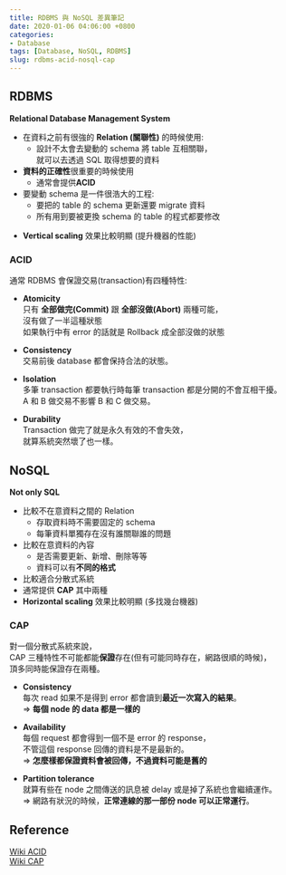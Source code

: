 ```yaml
---
title: RDBMS 與 NoSQL 差異筆記
date: 2020-01-06 04:06:00 +0800
categories:
- Database
tags: [Database, NoSQL, RDBMS]
slug: rdbms-acid-nosql-cap
---
```

## RDBMS
**Relational Database Management System**
* 在資料之前有很強的 **Relation (關聯性)** 的時候使用:
  * 設計不太會去變動的 schema 將 table 互相關聯，  
  就可以去透過 SQL 取得想要的資料
* **資料的正確性**很重要的時候使用
  * 通常會提供**ACID**
* 要變動 schema 是一件很浩大的工程:
  * 要把的 table 的 schema 更新還要 migrate 資料
  * 所有用到要被更換 schema 的 table 的程式都要修改
<!--more-->
* **Vertical scaling** 效果比較明顯 (提升機器的性能)

### ACID
通常 RDBMS 會保證交易(transaction)有四種特性:
* **Atomicity**  
只有 **全部做完(Commit)** 跟 **全部沒做(Abort)** 兩種可能，  
沒有做了一半這種狀態  
如果執行中有 error 的話就是 Rollback 成全部沒做的狀態

* **Consistency**  
交易前後 database 都會保持合法的狀態。  

* **Isolation**  
多筆 transaction 都要執行時每筆 transaction 都是分開的不會互相干擾。  
A 和 B 做交易不影響 B 和 C 做交易。  

* **Durability**  
Transaction 做完了就是永久有效的不會失效，  
就算系統突然壞了也一樣。

## NoSQL
**Not only SQL**
* 比較不在意資料之間的 Relation
  * 存取資料時不需要固定的 schema
  * 每筆資料單獨存在沒有誰關聯誰的問題
* 比較在意資料的內容
  * 是否需要更新、新增、刪除等等
  * 資料可以有**不同的格式**
* 比較適合分散式系統
* 通常提供 **CAP** 其中兩種
* **Horizontal scaling** 效果比較明顯 (多找幾台機器)

### CAP
對一個分散式系統來說，  
CAP 三種特性不可能都能**保證**存在(但有可能同時存在，網路很順的時候)，  
頂多同時能保證存在兩種。  
  
* **Consistency**  
每次 read 如果不是得到 error 都會讀到**最近一次寫入的結果**。  
=> **每個 node 的 data 都是一樣的**

* **Availability**  
每個 request 都會得到一個不是 error 的 response，  
不管這個 response 回傳的資料是不是最新的。  
=> **怎麼樣都保證資料會被回傳，不過資料可能是舊的**

* **Partition tolerance**  
就算有些在 node 之間傳送的訊息被 delay 或是掉了系統也會繼續運作。  
=> 網路有狀況的時候，**正常連線的那一部份 node 可以正常運行**。  

## Reference
[Wiki ACID](https://en.wikipedia.org/wiki/ACID)  
[Wiki CAP](https://en.wikipedia.org/wiki/CAP_theorem)


